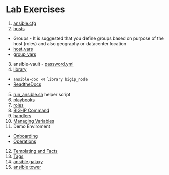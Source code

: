 # Lab Exercises

1. [ansible.cfg](../ansible.cfg)
2. [hosts](../hosts)
  * Groups - It is suggested that you define groups based on purpose of the host (roles) and also geography or datacenter location
  * [host_vars](../host_vars)
  * [group_vars](../group_vars)
3. ansible-vault - [password.yml](../password.yml)
4. [library](library)
  * ``` ansible-doc -M library bigip_node ```
  * [ReadtheDocs](https://f5-ansible.readthedocs.io/en/devel/modules/list_of_all_modules.html)
5. [run_ansible.sh](../run_ansible.sh) helper script
6. [playbooks](../playbooks)
7. [roles](../roles)
8. [BIG-IP Command](../roles/bigip_command)
9. [handlers](../roles/handlers)
10. [Managing Variables](../roles/variables)
11. Demo Enviroment
  * [Onboarding](../roles/onboarding)
  * [Operations](../roles/operations)
12. [Templating and Facts](../roles/custom_facts)
13. [Tags](../roles/tags)
14. [ansible galaxy](https://galaxy.ansible.com/)
15. [ansible tower](https://www.ansible.com/tower)

